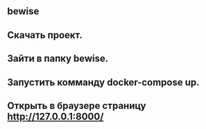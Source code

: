 ## bewise
## Скачать проект.
## Зайти в папку bewise.
## Запустить комманду docker-compose up.
## Открыть в браузере страницу http://127.0.0.1:8000/
